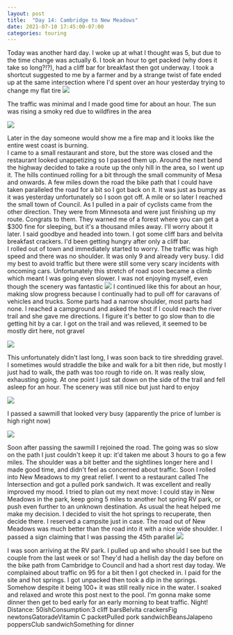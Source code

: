 ```yaml
---
layout: post
title:  "Day 14: Cambridge to New Meadows"
date: 2021-07-10 17:45:00-07:00
categories: touring
---
```

Today was another hard day. I woke up at what I thought was 5, but due to the time change was actually 6. I took an hour to get packed (why does it take so long?!?), had a cliff bar for breakfast then got underway. I took a shortcut suggested to me by a farmer and by a strange twist of fate ended up at the same intersection where I'd spent over an hour yesterday trying to change my flat tire
[![](https://lh3.googleusercontent.com/-BD_YdmCoVtw/YOo_J0-3ebI/AAAAAAAAUWc/J8r0BVuuA3ErJI7yRoRdIeC0vzF6hEKwACLcBGAsYHQ/s1600/1625964314482657-0.png)](https://lh3.googleusercontent.com/-BD_YdmCoVtw/YOo_J0-3ebI/AAAAAAAAUWc/J8r0BVuuA3ErJI7yRoRdIeC0vzF6hEKwACLcBGAsYHQ/s1600/1625964314482657-0.png)
  
The traffic was minimal and I made good time for about an hour. The sun was rising a smoky red due to wildfires in the area  

[![](https://lh3.googleusercontent.com/-x-cZIDBrb2g/YOo_GAx29hI/AAAAAAAAUWY/8VSBWNoiXSE4niMBSDJ4rINrQpkxIVW9QCLcBGAsYHQ/s1600/1625964299478992-1.png)](https://lh3.googleusercontent.com/-x-cZIDBrb2g/YOo_GAx29hI/AAAAAAAAUWY/8VSBWNoiXSE4niMBSDJ4rINrQpkxIVW9QCLcBGAsYHQ/s1600/1625964299478992-1.png)
  
Later in the day someone would show me a fire map and it looks like the entire west coast is burning.  
I came to a small restaurant and store, but the store was closed and the restaurant looked unappetizing so I passed them up. Around the next bend the highway decided to take a route up the only hill in the area, so I went up it. The hills continued rolling for a bit through the small community of Mesa and onwards. A few miles down the road the bike path that I could have taken paralleled the road for a bit so I got back on it. It was just as bumpy as it was yesterday unfortunately so I soon got off. A mile or so later I reached the small town of Council. As I pulled in a pair of cyclists came from the other direction. They were from Minnesota and were just finishing up my route. Congrats to them. They warned me of a forest where you can get a $300 fine for sleeping, but it's a thousand miles away. I'll worry about it later. I said goodbye and headed into town. I got some cliff bars and belvita breakfast crackers. I'd been getting hungry after only a cliff bar.  
I rolled out of town and immediately started to worry. The traffic was high speed and there was no shoulder. It was only 9 and already very busy. I did my best to avoid traffic but there were still some very scary incidents with oncoming cars. Unfortunately this stretch of road soon became a climb which meant I was going even slower. I was not enjoying myself, even though the scenery was fantastic
[![](https://lh3.googleusercontent.com/-HgOMNxLPd1E/YOo_Cey8vFI/AAAAAAAAUWU/dV_JK1w8njYJ9W2m-ybgryX0o1KxzTTUACLcBGAsYHQ/s1600/1625964260363829-2.png)](https://lh3.googleusercontent.com/-HgOMNxLPd1E/YOo_Cey8vFI/AAAAAAAAUWU/dV_JK1w8njYJ9W2m-ybgryX0o1KxzTTUACLcBGAsYHQ/s1600/1625964260363829-2.png)
I continued like this for about an hour, making slow progress because I continually had to pull off for caravans of vehicles and trucks. Some parts had a narrow shoulder, most parts had none. I reached a campground and asked the host if I could reach the river trail and she gave me directions. I figure it's better to go slow than to die getting hit by a car. I got on the trail and was relieved, it seemed to be mostly dirt here, not gravel  

[![](https://lh3.googleusercontent.com/-hMmddvo5Z_w/YOo-4mO69EI/AAAAAAAAUWM/L04Fi44GLRwQhiT3E3YCYHZmIu9Up11hQCLcBGAsYHQ/s1600/1625964223694337-3.png)](https://lh3.googleusercontent.com/-hMmddvo5Z_w/YOo-4mO69EI/AAAAAAAAUWM/L04Fi44GLRwQhiT3E3YCYHZmIu9Up11hQCLcBGAsYHQ/s1600/1625964223694337-3.png)
  
This unfortunately didn't last long, I was soon back to tire shredding gravel. I sometimes would straddle the bike and walk for a bit then ride, but mostly I just had to walk, the path was too rough to ride on. It was really slow, exhausting going. At one point I just sat down on the side of the trail and fell asleep for an hour. The scenery was still nice but just hard to enjoy  

[![](https://lh3.googleusercontent.com/-EKiER0uh2Ig/YOo9jjSSV9I/AAAAAAAAUV0/2gAO3UI7hXwyPJv7BykCYQbHYurnEg6MgCLcBGAsYHQ/s1600/1625963790734183-4.png)](https://lh3.googleusercontent.com/-EKiER0uh2Ig/YOo9jjSSV9I/AAAAAAAAUV0/2gAO3UI7hXwyPJv7BykCYQbHYurnEg6MgCLcBGAsYHQ/s1600/1625963790734183-4.png)
  
I passed a sawmill that looked very busy (apparently the price of lumber is high right now)  

[![](https://lh3.googleusercontent.com/-8WOF6gK2Jto/YOo9DHRob7I/AAAAAAAAUVo/nJvjbPHP8vsGVLeQRZPJt6ZSGlIziyoVwCLcBGAsYHQ/s1600/1625963738931296-5.png)](https://lh3.googleusercontent.com/-8WOF6gK2Jto/YOo9DHRob7I/AAAAAAAAUVo/nJvjbPHP8vsGVLeQRZPJt6ZSGlIziyoVwCLcBGAsYHQ/s1600/1625963738931296-5.png)
  
Soon after passing the sawmill I rejoined the road. The going was so slow on the path I just couldn't keep it up: it'd taken me about 3 hours to go a few miles. The shoulder was a bit better and the sightlines longer here and I made good time, and didn't feel as concerned about traffic. Soon I rolled into New Meadows to my great relief. I went to a restaurant called The Intersection and got a pulled pork sandwich. It was excellent and really improved my mood. I tried to plan out my next move: I could stay in New Meadows in the park, keep going 5 miles to another hot spring RV park, or push even further to an unknown destination. As usual the heat helped me make my decision. I decided to visit the hot springs to recuperate, then decide there. I reserved a campsite just in case. The road out of New Meadows was much better than the road into it with a nice wide shoulder. I passed a sign claiming that I was passing the 45th parallel
[![](https://lh3.googleusercontent.com/-_Yl_JSxpWr8/YOo68gC3p-I/AAAAAAAAUVc/M3z2qJnBtNQ-GKgYBtcPGt_ZBEQiORQgQCLcBGAsYHQ/s1600/1625963226606850-6.png)](https://lh3.googleusercontent.com/-_Yl_JSxpWr8/YOo68gC3p-I/AAAAAAAAUVc/M3z2qJnBtNQ-GKgYBtcPGt_ZBEQiORQgQCLcBGAsYHQ/s1600/1625963226606850-6.png)
  
I was soon arriving at the RV park. I pulled up and who should I see but the couple from the last week or so! They'd had a hellish day the day before on the bike path from Cambridge to Council and had a short rest day today. We complained about traffic on 95 for a bit then I got checked in. I paid for the site and hot springs. I got unpacked then took a dip in the springs. Somehow despite it being 100+ it was still really nice in the water. I soaked and relaxed and wrote this post next to the pool. I'm gonna make some dinner then get to bed early for an early morning to beat traffic. Night!  
Distance: 50ishConsumption:3 cliff barsBelvita crackersFig newtonsGatoradeVitamin C packetPulled pork sandwichBeansJalapeno poppersClub sandwichSomething for dinner

